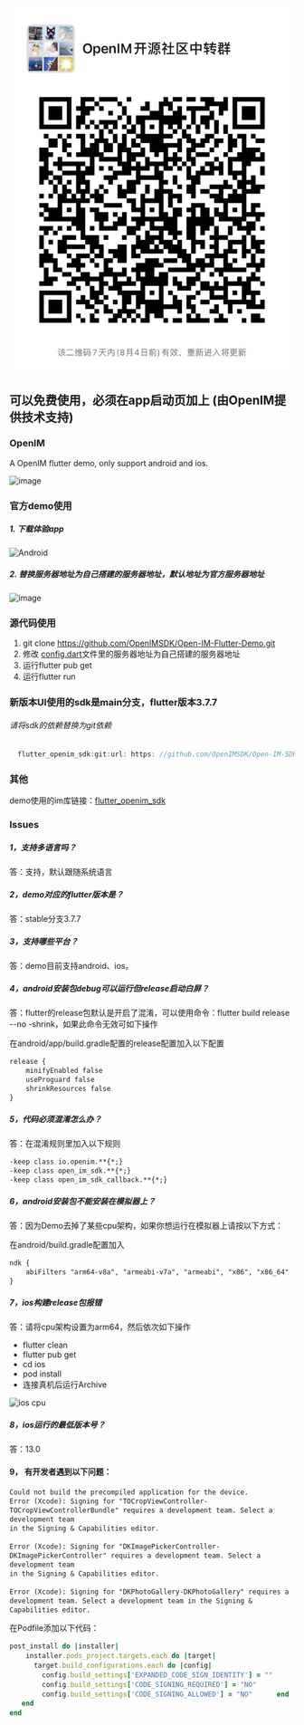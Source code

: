 ![avatar](https://github.com/OpenIMSDK/OpenIM-Docs/blob/main/docs/images/WechatIMG20.jpeg)
## 可以免费使用，必须在app启动页加上 (由OpenIM提供技术支持)

### OpenIM
A OpenIM flutter demo, only support android and ios.

![image](https://github.com/OpenIMSDK/Open-IM-Flutter-Demo/blob/master/gif/1.gif)


### 官方demo使用

##### 1. 下载体验app

![Android](https://www.pgyer.com/app/qrcode/openim_flutter_full)

##### 2. 替换服务器地址为自己搭建的服务器地址，默认地址为官方服务器地址

![image](https://github.com/OpenIMSDK/Open-IM-Flutter-Demo/blob/master/gif/2.gif)


### 源代码使用

1. git clone https://github.com/OpenIMSDK/Open-IM-Flutter-Demo.git
2. 修改 [config.dart](https://github.com/OpenIMSDK/Open-IM-Flutter-Demo/blob/master/lib/src/common/config.dart)文件里的服务器地址为自己搭建的服务器地址
3. 运行flutter pub get
4. 运行flutter run

### 新版本UI使用的sdk是main分支，flutter版本3.7.7

###### 请将sdk的依赖替换为git依赖
```dart
  flutter_openim_sdk:git:url: https: //github.com/OpenIMSDK/Open-IM-SDK-Flutter.git
```

### 其他

demo使用的im库链接：[flutter_openim_sdk ](https://github.com/OpenIMSDK/Open-IM-SDK-Flutter.git)

### Issues

##### 1，支持多语言吗？

答：支持，默认跟随系统语言

##### 2，demo对应的flutter版本是？

答：stable分支3.7.7

##### 3，支持哪些平台？

答：demo目前支持android、ios。

##### 4，android安装包debug可以运行但release启动白屏？

答：flutter的release包默认是开启了混淆，可以使用命令：flutter build release --no -shrink，如果此命令无效可如下操作

在android/app/build.gradle配置的release配置加入以下配置

```
release {
    minifyEnabled false
    useProguard false
    shrinkResources false
}
```

##### 5，代码必须混淆怎么办？

答：在混淆规则里加入以下规则

```
-keep class io.openim.**{*;}
-keep class open_im_sdk.**{*;}
-keep class open_im_sdk_callback.**{*;}
```

##### 6，android安装包不能安装在模拟器上？

答：因为Demo去掉了某些cpu架构，如果你想运行在模拟器上请按以下方式：

在android/build.gradle配置加入

```
ndk {
    abiFilters "arm64-v8a", "armeabi-v7a", "armeabi", "x86", "x86_64"
}
```

##### 7，ios构建release包报错

答：请将cpu架构设置为arm64，然后依次如下操作

- flutter clean
- flutter pub get
- cd ios
- pod install
- 连接真机后运行Archive

![ios cpu](https://user-images.githubusercontent.com/7018230/155913400-6231329a-aee9-4082-8d24-a25baad55261.png)

##### 8，ios运行的最低版本号？

答：13.0

#### 9， 有开发者遇到以下问题：
```
Could not build the precompiled application for the device.
Error (Xcode): Signing for "TOCropViewController-TOCropViewControllerBundle" requires a development team. Select a development team
in the Signing & Capabilities editor.

Error (Xcode): Signing for "DKImagePickerController-DKImagePickerController" requires a development team. Select a development team
in the Signing & Capabilities editor.

Error (Xcode): Signing for "DKPhotoGallery-DKPhotoGallery" requires a development team. Select a development team in the Signing &
Capabilities editor.
```
在Podfile添加以下代码：
```ruby
post_install do |installer|
    installer.pods_project.targets.each do |target|
      target.build_configurations.each do |config|
        config.build_settings['EXPANDED_CODE_SIGN_IDENTITY'] = ""
        config.build_settings['CODE_SIGNING_REQUIRED'] = "NO"
        config.build_settings['CODE_SIGNING_ALLOWED'] = "NO"      end
   end
end
```
